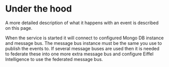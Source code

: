 # Under the hood

A more detailed description of what it happens with an event is described on
this page.

When the service is started it will connect to configured Mongo DB instance 
and message bus. The message bus instance must be the same you use
to publish the events to. If several message buses are used then it is needed
to federate these into one more extra message bus and configure Eiffel
Intelligence to use the federated message bus.
